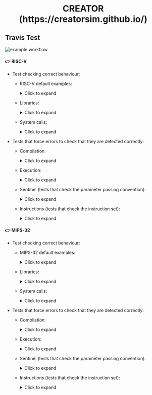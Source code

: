 <html>
 <h1 align="center">CREATOR (https://creatorsim.github.io/)</h1>
</html>

## Travis Test

![example workflow](https://github.com/dcamarmas/creator/actions/workflows/node.js.yml/badge.svg)

#### :point_right:	 RISC-V

- Test checking correct behaviour:
  - RISC-V default examples:
  
    <details>
      <summary>Click to expand</summary>

      | Test Name              | Description               | In use                   |
      |:----------------------:|:-------------------------:|:------------------------:|
      | test_riscv_example_001 | Data Storage              | :white_check_mark:       |
      | test_riscv_example_002 | ALU operations            | :white_check_mark:       |
      | test_riscv_example_003 | Store/Load Data in Memory | :white_check_mark:       |
      | test_riscv_example_004 | FPU operations            | :white_check_mark:       |
      | test_riscv_example_005 | Loop                      | :white_check_mark:       |
      | test_riscv_example_006 | Branch                    | :white_check_mark:       |
      | test_riscv_example_007 | Loop + Memory             | :white_check_mark:       |
      | test_riscv_example_008 | I/O Syscalls              | :heavy_multiplication_x: |
      | test_riscv_example_009 | I/O Syscalls + Strings    | :heavy_multiplication_x: |
      | test_riscv_example_011 | Subrutines                | :white_check_mark:       |
      | test_riscv_example_012 | Factorial                 | :white_check_mark:       |

    </details>

  - Libraries:
  
    <details>
      <summary>Click to expand</summary>

      | Test Name                | Description               | In use             |
      |:------------------------:|:-------------------------:|:------------------:|
      | test_riscv_libraries_001 | Min and Max               | :white_check_mark: |

    </details>

  - System calls:
  
    <details>
      <summary>Click to expand</summary>

      | Test Name              | Description               | In use                   |
      |:----------------------:|:-------------------------:|:------------------------:|
      | test_riscv_syscall_001 | print_int                 | :white_check_mark:       |
      | test_riscv_syscall_002 | print_float               | :white_check_mark:       |
      | test_riscv_syscall_003 | print_double              | :white_check_mark:       |
      | test_riscv_syscall_004 | print_string              | :white_check_mark:       |
      | test_riscv_syscall_005 | read_int                  | :heavy_multiplication_x: |
      | test_riscv_syscall_006 | read_float                | :heavy_multiplication_x: |
      | test_riscv_syscall_007 | read_double               | :heavy_multiplication_x: |
      | test_riscv_syscall_008 | read_string               | :heavy_multiplication_x: |
      | test_riscv_syscall_009 | sbrk                      | :white_check_mark:       |
      | test_riscv_syscall_010 | exit                      | :white_check_mark:       |
      | test_riscv_syscall_011 | print_char                | :white_check_mark:       |
      | test_riscv_syscall_012 | read_char                 | :heavy_multiplication_x: |
      
    </details>

- Tests that force errors to check that they are detected correctly:
  - Compilation:
  
    <details>
      <summary>Click to expand</summary>

      | Test Name                     | Description                                  | In use                   |
      |:-----------------------------:|:--------------------------------------------:|:------------------------:|
      | test_riscv_error_compiler_001 | Tag repeated (m1)                            | :white_check_mark:       |
      | test_riscv_error_compiler_002 | Instruction not found (m2)                   | :white_check_mark:       |
      | test_riscv_error_compiler_003 | Incorrect syntax in an instruction (m3)      | :white_check_mark:       |
      | test_riscv_error_compiler_004 | Nonexistent register (m4)                    | :white_check_mark:       |
      | test_riscv_error_compiler_005 | Immediate number too large (m5)              | :white_check_mark:       |
      | test_riscv_error_compiler_006 | Immediate number not valid (m6)              | :white_check_mark:       |
      | test_riscv_error_compiler_007 | Invalid tag (m7)                             | :white_check_mark:       |
      | test_riscv_error_compiler_008 | Address too large (m8)                       | :white_check_mark:       |
      | test_riscv_error_compiler_009 | Invalid address (m9)                         | :white_check_mark:       |
      | test_riscv_error_compiler_010 | Space allocation too large (m10)             | :heavy_multiplication_x: |
      | test_riscv_error_compiler_014 | Incorrect directive (m14)                    | :white_check_mark:       |
      | test_riscv_error_compiler_015 | Invalid value, must be a number (m15)        | :white_check_mark:       |
      | test_riscv_error_compiler_016 | Character string does not begin with " (m16) | :white_check_mark:       |
      | test_riscv_error_compiler_017 | Character string not ending with " (m17)     | :white_check_mark:       |
      | test_riscv_error_compiler_018 | Number too large (m18)                       | :white_check_mark:       |
      | test_riscv_error_compiler_019 | Empty number (m19)                           | :white_check_mark:       |
      | test_riscv_error_compiler_021 | Data not aligned (m21)                       | :white_check_mark:       |
      | test_riscv_error_compiler_022 | Number not positive (m22)                    | :white_check_mark:       |
      | test_riscv_error_compiler_023 | Empty directive (m23)                        | :white_check_mark:       |
      | test_riscv_error_compiler_030 | Empty file                                   | :white_check_mark:       |
      
    </details>

  - Execution:
    
    <details>
      <summary>Click to expand</summary>

      | Test Name                     | Description                         | In use             |
      |:-----------------------------:|:-----------------------------------:|:------------------:|
      | test_riscv_error_executor_001 | Program without instructions        | :white_check_mark: |
      | test_riscv_error_executor_002 | main tag does not exist             | :white_check_mark: |
      | test_riscv_error_executor_003 | sp register in data segment         | :white_check_mark: |
      | test_riscv_error_executor_004 | sp register in text segment         | :white_check_mark: |
      | test_riscv_error_executor_005 | Memory writing in text segment      | :white_check_mark: |
      | test_riscv_error_executor_006 | Memory reading from text segment    | :white_check_mark: |
      | test_riscv_error_executor_007 | Memory write not aligned            | :white_check_mark: |
      | test_riscv_error_executor_008 | Memory read not aligned             | :white_check_mark: |
      | test_riscv_error_executor_009 | Write to register without permision | :white_check_mark: |
      
    </details>

  - Sentinel (tests that check the parameter passing convention):
    
    <details>
      <summary>Click to expand</summary>

      | Test Name                | Description                                                                                       | In use             |
      |:------------------------:|:-------------------------------------------------------------------------------------------------:|:------------------:|
      | test_riscv_sentinels_001 | Changing the a0 register inside test function                                                     | :white_check_mark: |
      | test_riscv_sentinels_002 | Changing the a1 register inside the test function                                                 | :white_check_mark: |
      | test_riscv_sentinels_003 | Changing the a2 register inside the test function                                                 | :white_check_mark: |
      | test_riscv_sentinels_004 | Changing the a3 register inside the test function                                                 | :white_check_mark: |
      | test_riscv_sentinels_005 | Changing the a4 register inside the test function                                                 | :white_check_mark: |
      | test_riscv_sentinels_006 | Changing the a5 register inside the test function                                                 | :white_check_mark: |
      | test_riscv_sentinels_007 | Changing the a6 register inside the test function                                                 | :white_check_mark: |
      | test_riscv_sentinels_008 | Changing the a7 register inside the test function                                                 | :white_check_mark: |
      | test_riscv_sentinels_009 | Changing the t0 register inside the test function                                                 | :white_check_mark: |
      | test_riscv_sentinels_010 | Changing the t1 register inside the test function                                                 | :white_check_mark: |
      | test_riscv_sentinels_011 | Changing the t2 register inside the test function                                                 | :white_check_mark: |
      | test_riscv_sentinels_012 | Changing the t3 register inside the test function                                                 | :white_check_mark: |
      | test_riscv_sentinels_013 | Changing the t4 register inside the test function                                                 | :white_check_mark: |
      | test_riscv_sentinels_014 | Changing the t5 register inside the test function                                                 | :white_check_mark: |
      | test_riscv_sentinels_015 | Changing the t6 register inside the test function                                                 | :white_check_mark: |
      | test_riscv_sentinels_016 | Changing the s0 register inside the test function                                                 | :white_check_mark: |
      | test_riscv_sentinels_017 | Changing the s1 register inside the test function                                                 | :white_check_mark: |
      | test_riscv_sentinels_018 | Changing the s2 register inside the test function                                                 | :white_check_mark: |
      | test_riscv_sentinels_019 | Changing the s3 register inside the test function                                                 | :white_check_mark: |
      | test_riscv_sentinels_020 | Changing the s4 register inside the test function                                                 | :white_check_mark: |
      | test_riscv_sentinels_021 | Changing the s5 register inside the test function                                                 | :white_check_mark: |
      | test_riscv_sentinels_022 | Changing the s6 register inside the test function                                                 | :white_check_mark: |
      | test_riscv_sentinels_023 | Changing the s7 register inside the test function                                                 | :white_check_mark: |
      | test_riscv_sentinels_024 | Changing the s8 register inside the test function                                                 | :white_check_mark: |
      | test_riscv_sentinels_025 | Changing the s9 register inside the test function                                                 | :white_check_mark: |
      | test_riscv_sentinels_026 | Changing the s10 register inside the test function                                                | :white_check_mark: |
      | test_riscv_sentinels_027 | Changing the s11 register inside the test function                                                | :white_check_mark: |
      | test_riscv_sentinels_028 | Changing the ra register inside the test function                                                 | :white_check_mark: |
      | test_riscv_sentinels_029 | Changing the sp register inside the test function                                                 | :white_check_mark: |
      | test_riscv_sentinels_030 | Changing the gp register inside test function                                                     | :white_check_mark: |
      | test_riscv_sentinels_031 | Changing the tp register inside the test function                                                 | :white_check_mark: |
      | test_riscv_sentinels_032 | Changing the s1 register inside the test function and saving to the stack                         | :white_check_mark: |
      | test_riscv_sentinels_033 | Changing the s1 register inside the test function and saving on stack, but without restoring      | :white_check_mark: |
      | test_riscv_sentinels_034 | Changing register s1 inside the test function and saving to stack, but restoring another address  | :white_check_mark: |
      | test_riscv_sentinels_035 | Changing register s1 inside the test function and saving to stack, but restoring another size     | :white_check_mark: |
      | test_riscv_sentinels_036 | Changing of register s1 inside the test function and saving to stack, but the stack is overwritten| :white_check_mark: |
   
    </details>

  - Instructions (tests that check the instruction set):
    
    <details>
      <summary>Click to expand</summary>

      | Test Name                  | Description               | In use             |
      |:--------------------------:|:-------------------------:|:------------------:|
      | test_riscv_instruction_001 | add                       | :white_check_mark: |
      | test_riscv_instruction_002 | addi                      | :white_check_mark: |
      | test_riscv_instruction_003 | sub                       | :white_check_mark: |
      | test_riscv_instruction_004 | lui                       | :white_check_mark: |
      | test_riscv_instruction_005 | jal                       | :white_check_mark: |
      | test_riscv_instruction_006 | jalr                      | :white_check_mark: |
      | test_riscv_instruction_007 | beq                       | :white_check_mark: |
      | test_riscv_instruction_008 | bne                       | :white_check_mark: |
      | test_riscv_instruction_009 | blt                       | :white_check_mark: |
      | test_riscv_instruction_010 | bge                       | :white_check_mark: |
      | test_riscv_instruction_011 | bltu                      | :white_check_mark: |
      | test_riscv_instruction_012 | bgeu                      | :white_check_mark: |
      | test_riscv_instruction_013 | lb, lh, lw, sb, sh, sw    | :white_check_mark: |
      | test_riscv_instruction_014 | lbu, lhu                  | :white_check_mark: |
      | test_riscv_instruction_015 | slti                      | :white_check_mark: |
      | test_riscv_instruction_016 | sltiu                     | :white_check_mark: |
      | test_riscv_instruction_017 | xori                      | :white_check_mark: |
      | test_riscv_instruction_018 | ori                       | :white_check_mark: |
      | test_riscv_instruction_019 | andi                      | :white_check_mark: |
      | test_riscv_instruction_020 | div-2reg                  | :white_check_mark: |
      | test_riscv_instruction_021 | divu-2reg                 | :white_check_mark: |
      | test_riscv_instruction_022 | rotr                      | :white_check_mark: |
      | test_riscv_instruction_023 | sll                       | :white_check_mark: |
      | test_riscv_instruction_024 | slt                       | :white_check_mark: |
      | test_riscv_instruction_025 | sltu                      | :white_check_mark: |
      | test_riscv_instruction_026 | xori                      | :white_check_mark: |
      | test_riscv_instruction_027 | srl                       | :white_check_mark: |
      | test_riscv_instruction_028 | sra                       | :white_check_mark: |
      | test_riscv_instruction_029 | or                        | :white_check_mark: |
      | test_riscv_instruction_030 | and                       | :white_check_mark: |
      | test_riscv_instruction_031 | l.d y s.d                 | :white_check_mark: |
      | test_riscv_instruction_032 | mult                      | :white_check_mark: |
      | test_riscv_instruction_033 | multu                     | :white_check_mark: |
      | test_riscv_instruction_034 | mul                       | :white_check_mark: |
      | test_riscv_instruction_035 | addu                      | :white_check_mark: |
      | test_riscv_instruction_036 | addiu                     | :white_check_mark: |
      | test_riscv_instruction_037 | b                         | :white_check_mark: |
      | test_riscv_instruction_038 | div                       | :white_check_mark: |
      | test_riscv_instruction_039 | divu                      | :white_check_mark: |
      | test_riscv_instruction_040 | rem/mod                   | :white_check_mark: |
      | test_riscv_instruction_041 | modu                      | :white_check_mark: |
      | test_riscv_instruction_042 | bgt                       | :white_check_mark: |
      | test_riscv_instruction_043 | bgtu                      | :white_check_mark: |
      | test_riscv_instruction_044 | ble                       | :white_check_mark: |
      | test_riscv_instruction_045 | bleu                      | :white_check_mark: |
      | test_riscv_instruction_046 | nor                       | :white_check_mark: |
      | test_riscv_instruction_047 | nop                       | :white_check_mark: |
      | test_riscv_instruction_048 | move                      | :white_check_mark: |
      | test_riscv_instruction_049 | mthi, mtlo, mfhi, mflo    | :white_check_mark: |
      | test_riscv_instruction_050 | subu                      | :white_check_mark: |
      | test_riscv_instruction_051 | beqz                      | :white_check_mark: |
      | test_riscv_instruction_052 | bgez                      | :white_check_mark: |
      | test_riscv_instruction_053 | bgezal                    | :white_check_mark: |
      | test_riscv_instruction_054 | bgtz                      | :white_check_mark: |
      | test_riscv_instruction_055 | blez                      | :white_check_mark: |
      | test_riscv_instruction_056 | blt                       | :white_check_mark: |
      | test_riscv_instruction_057 | bnez                      | :white_check_mark: |
      | test_riscv_instruction_058 | sqrt.s/d, li.s/d          | :white_check_mark: |
      | test_riscv_instruction_059 | add.s/d                   | :white_check_mark: |
      | test_riscv_instruction_060 | sub.s/d                   | :white_check_mark: |
      | test_riscv_instruction_061 | abs.s/d                   | :white_check_mark: |
      | test_riscv_instruction_062 | mul.s/d                   | :white_check_mark: |
      | test_riscv_instruction_063 | div.s/d                   | :white_check_mark: |
      | test_riscv_instruction_064 | rsqrt.s/d                 | :white_check_mark: |
      | test_riscv_instruction_065 | cvt.s.d/d.s               | :white_check_mark: |
      | test_riscv_instruction_066 | cvt.w.d/w.s               | :white_check_mark: |
      | test_riscv_instruction_067 | cvt.s.w/cvt.d.w           | :white_check_mark: |
      
    </details>

#### :point_right:   MIPS-32

- Test checking correct behaviour:
  - MIPS-32 default examples:
  
    <details>
      <summary>Click to expand</summary>

      | Test Name             | Description               | In use                   |
      |:---------------------:|:-------------------------:|:------------------------:|
      | test_mips_example_001 | Data Storage              | :white_check_mark:       |
      | test_mips_example_002 | ALU operations            | :white_check_mark:       |
      | test_mips_example_003 | Store/Load Data in Memory | :white_check_mark:       |
      | test_mips_example_004 | FPU operations            | :white_check_mark:       |
      | test_mips_example_005 | Loop                      | :white_check_mark:       |
      | test_mips_example_006 | Branch                    | :white_check_mark:       |
      | test_mips_example_007 | Loop + Memory             | :white_check_mark:       |
      | test_mips_example_008 | I/O Syscalls              | :heavy_multiplication_x: |
      | test_mips_example_009 | I/O Syscalls + Strings    | :heavy_multiplication_x: |
      | test_mips_example_011 | Subrutines                | :white_check_mark:       |
      | test_mips_example_012 | Factorial                 | :white_check_mark:       |

    </details>

  - Libraries:
  
    <details>
      <summary>Click to expand</summary>

      | Test Name               | Description               | In use             |
      |:-----------------------:|:-------------------------:|:------------------:|
      | test_mpis_libraries_001 | Min and Max               | :white_check_mark: |

    </details>

  - System calls:
  
    <details>
      <summary>Click to expand</summary>

      | Test Name             | Description               | In use                   |
      |:---------------------:|:-------------------------:|:------------------------:|
      | test_mips_syscall_001 | print_int                 | :white_check_mark:       |
      | test_mips_syscall_002 | print_float               | :white_check_mark:       |
      | test_mips_syscall_003 | print_double              | :white_check_mark:       |
      | test_mips_syscall_004 | print_string              | :white_check_mark:       |
      | test_mips_syscall_005 | read_int                  | :heavy_multiplication_x: |
      | test_mips_syscall_006 | read_float                | :heavy_multiplication_x: |
      | test_mips_syscall_007 | read_double               | :heavy_multiplication_x: |
      | test_mips_syscall_008 | read_string               | :heavy_multiplication_x: |
      | test_mips_syscall_009 | sbrk                      | :white_check_mark:       |
      | test_mips_syscall_010 | exit                      | :white_check_mark:       |
      | test_mips_syscall_011 | print_char                | :white_check_mark:       |
      | test_mips_syscall_012 | read_char                 | :heavy_multiplication_x: |
      
    </details>

- Tests that force errors to check that they are detected correctly:
  - Compilation:
  
    <details>
      <summary>Click to expand</summary>

      | Test Name                    | Description                                  | In use                   |
      |:----------------------------:|:--------------------------------------------:|:------------------------:|
      | test_mips_error_compiler_001 | Tag repeated (m1)                            | :white_check_mark:       |
      | test_mips_error_compiler_002 | Instruction not found (m2)                   | :white_check_mark:       |
      | test_mips_error_compiler_003 | Incorrect syntax in an instruction (m3)      | :white_check_mark:       |
      | test_mips_error_compiler_004 | Nonexistent register (m4)                    | :white_check_mark:       |
      | test_mips_error_compiler_005 | Immediate number too large (m5)              | :white_check_mark:       |
      | test_mips_error_compiler_006 | Immediate number not valid (m6)              | :white_check_mark:       |
      | test_mips_error_compiler_007 | Invalid tag (m7)                             | :white_check_mark:       |
      | test_mips_error_compiler_008 | Address too large (m8)                       | :white_check_mark:       |
      | test_mips_error_compiler_009 | Invalid address (m9)                         | :white_check_mark:       |
      | test_mips_error_compiler_010 | Space allocation too large (m10)             | :heavy_multiplication_x: |
      | test_mips_error_compiler_014 | Incorrect directive (m14)                    | :white_check_mark:       |
      | test_mips_error_compiler_015 | Invalid value, must be a number (m15)        | :white_check_mark:       |
      | test_mips_error_compiler_016 | Character string does not begin with " (m16) | :white_check_mark:       |
      | test_mips_error_compiler_017 | Character string not ending with " (m17)     | :white_check_mark:       |
      | test_mips_error_compiler_018 | Number too large (m18)                       | :white_check_mark:       |
      | test_mips_error_compiler_019 | Empty number (m19)                           | :white_check_mark:       |
      | test_mips_error_compiler_021 | Data not aligned (m21)                       | :white_check_mark:       |
      | test_mips_error_compiler_022 | Number not positive (m22)                    | :white_check_mark:       |
      | test_mips_error_compiler_023 | Empty directive (m23)                        | :white_check_mark:       |
      | test_mips_error_compiler_030 | Empty file                                   | :white_check_mark:       |
      
    </details>

  - Execution:
    
    <details>
      <summary>Click to expand</summary>

      | Test Name                    | Description                         | In use             |
      |:----------------------------:|:-----------------------------------:|:------------------:|
      | test_mips_error_executor_001 | Program without instructions        | :white_check_mark: |
      | test_mips_error_executor_002 | main tag does not exist             | :white_check_mark: |
      | test_mips_error_executor_003 | $sp register in data segment        | :white_check_mark: |
      | test_mips_error_executor_004 | $sp register in text segment        | :white_check_mark: |
      | test_mips_error_executor_005 | Memory writing in text segment      | :white_check_mark: |
      | test_mips_error_executor_006 | Memory reading from text segment    | :white_check_mark: |
      | test_mips_error_executor_007 | Memory write not aligned            | :white_check_mark: |
      | test_mips_error_executor_008 | Memory read not aligned             | :white_check_mark: |
      | test_mips_error_executor_009 | Write to register without permision | :white_check_mark: |
      
    </details>

  - Sentinel (tests that check the parameter passing convention):
    
    <details>
      <summary>Click to expand</summary>

      | Test Name               | Description                                                                                       | In use             |
      |:-----------------------:|:-------------------------------------------------------------------------------------------------:|:------------------:|
      | test_mips_sentinels_001 | Changing the a0 register inside test function                                                     | :white_check_mark: |
      | test_mips_sentinels_002 | Changing the a1 register inside the test function                                                 | :white_check_mark: |
      | test_mips_sentinels_003 | Changing the a2 register inside the test function                                                 | :white_check_mark: |
      | test_mips_sentinels_004 | Changing the a3 register inside the test function                                                 | :white_check_mark: |
      | test_mips_sentinels_005 | Changing the fp register inside the test function                                                 | :white_check_mark: |
      | test_mips_sentinels_006 | Changing the gp register inside the test function                                                 | :white_check_mark: |
      | test_mips_sentinels_007 | Changing the k0 register inside the test function                                                 | :white_check_mark: |
      | test_mips_sentinels_008 | Changing the k1 register inside the test function                                                 | :white_check_mark: |
      | test_mips_sentinels_009 | Changing the ra register inside the test function                                                 | :white_check_mark: |
      | test_mips_sentinels_010 | Changing the s0 register inside the test function                                                 | :white_check_mark: |
      | test_mips_sentinels_011 | Changing the s1 register inside the test function                                                 | :white_check_mark: |
      | test_mips_sentinels_012 | Changing the s2 register inside the test function                                                 | :white_check_mark: |
      | test_mips_sentinels_013 | Changing the s3 register inside the test function                                                 | :white_check_mark: |
      | test_mips_sentinels_014 | Changing the s4 register inside the test function                                                 | :white_check_mark: |
      | test_mips_sentinels_015 | Changing the s5 register inside the test function                                                 | :white_check_mark: |
      | test_mips_sentinels_016 | Changing the s6 register inside the test function                                                 | :white_check_mark: |
      | test_mips_sentinels_017 | Changing the s7 register inside the test function                                                 | :white_check_mark: |
      | test_mips_sentinels_018 | Changing the sp register inside the test function                                                 | :white_check_mark: |
      | test_mips_sentinels_019 | Changing the t0 register inside the test function                                                 | :white_check_mark: |
      | test_mips_sentinels_020 | Changing the t1 register inside the test function                                                 | :white_check_mark: |
      | test_mips_sentinels_021 | Changing the t2 register inside the test function                                                 | :white_check_mark: |
      | test_mips_sentinels_022 | Changing the t3 register inside the test function                                                 | :white_check_mark: |
      | test_mips_sentinels_023 | Changing the t4 register inside the test function                                                 | :white_check_mark: |
      | test_mips_sentinels_024 | Changing the t5 register inside the test function                                                 | :white_check_mark: |
      | test_mips_sentinels_025 | Changing the t6 register inside the test function                                                 | :white_check_mark: |
      | test_mips_sentinels_026 | Changing the t7 register inside the test function                                                 | :white_check_mark: |
      | test_mips_sentinels_027 | Changing the t8 register inside the test function                                                 | :white_check_mark: |
      | test_mips_sentinels_028 | Changing the t9 register inside the test function                                                 | :white_check_mark: |
      | test_mips_sentinels_029 | Changing the v0 register inside the test function                                                 | :white_check_mark: |
      | test_mips_sentinels_030 | Changing the v1 register inside test function                                                     | :white_check_mark: |
      | test_mips_sentinels_031 | Changing the s0 register inside the test function and saving to the stack                         | :white_check_mark: |
      | test_mips_sentinels_032 | Changing the s0 register inside the test function and saving on stack, but without restoring      | :white_check_mark: |
      | test_mips_sentinels_033 | Changing register s0 inside the test function and saving to stack, but restoring another address  | :white_check_mark: |
      | test_mips_sentinels_034 | Changing register s0 inside the test function and saving to stack, but restoring another size     | :white_check_mark: |
      | test_mips_sentinels_035 | Changing of register s0 inside the test function and saving to stack, but the stack is overwritten| :white_check_mark: |
   
    </details>

  - Instructions (tests that check the instruction set):
    
    <details>
      <summary>Click to expand</summary>

      | Test Name                 | Description               | In use             |
      |:-------------------------:|:-------------------------:|:------------------:|
      | test_mips_instruction_001 | add                       | :white_check_mark: |
      | test_mips_instruction_002 | addi                      | :white_check_mark: |
      | test_mips_instruction_003 | sub                       | :white_check_mark: |
      | test_mips_instruction_004 | lui                       | :white_check_mark: |
      | test_mips_instruction_005 | jal                       | :white_check_mark: |
      | test_mips_instruction_006 | jalr                      | :white_check_mark: |
      | test_mips_instruction_007 | beq                       | :white_check_mark: |
      | test_mips_instruction_008 | bne                       | :white_check_mark: |
      | test_mips_instruction_009 | blt                       | :white_check_mark: |
      | test_mips_instruction_010 | bge                       | :white_check_mark: |
      | test_mips_instruction_011 | bltu                      | :white_check_mark: |
      | test_mips_instruction_012 | bgeu                      | :white_check_mark: |
      | test_mips_instruction_013 |  lb, lh, lw, sb, sh, sw   | :white_check_mark: |
      | test_mips_instruction_014 |  lbu, lhu                 | :white_check_mark: |
      | test_mips_instruction_015 | slti                      | :white_check_mark: |
      | test_mips_instruction_016 | sltiu                     | :white_check_mark: |
      | test_mips_instruction_017 | xori                      | :white_check_mark: |
      | test_mips_instruction_018 | ori                       | :white_check_mark: |
      | test_mips_instruction_019 | andi                      | :white_check_mark: |
      | test_mips_instruction_020 | div-2reg                  | :white_check_mark: |
      | test_mips_instruction_021 | divu-2reg                 | :white_check_mark: |
      | test_mips_instruction_022 | rotr                      | :white_check_mark: |
      | test_mips_instruction_023 | sll                       | :white_check_mark: |
      | test_mips_instruction_024 | slt                       | :white_check_mark: |
      | test_mips_instruction_025 | sltu                      | :white_check_mark: |
      | test_mips_instruction_026 | xori                      | :white_check_mark: |
      | test_mips_instruction_027 | srl                       | :white_check_mark: |
      | test_mips_instruction_028 | sra                       | :white_check_mark: |
      | test_mips_instruction_029 | or                        | :white_check_mark: |
      | test_mips_instruction_030 | and                       | :white_check_mark: |
      | test_mips_instruction_031 | l.d y s.d                 | :white_check_mark: |
      | test_mips_instruction_032 | mult                      | :white_check_mark: |
      | test_mips_instruction_033 | multu                     | :white_check_mark: |
      | test_mips_instruction_034 | mul                       | :white_check_mark: |
      | test_mips_instruction_035 | addu                      | :white_check_mark: |
      | test_mips_instruction_036 | addiu                     | :white_check_mark: |
      | test_mips_instruction_037 | b                         | :white_check_mark: |
      | test_mips_instruction_038 | div                       | :white_check_mark: |
      | test_mips_instruction_039 | divu                      | :white_check_mark: |
      | test_mips_instruction_040 | rem/mod                   | :white_check_mark: |
      | test_mips_instruction_041 | modu                      | :white_check_mark: |
      | test_mips_instruction_042 | bgt                       | :white_check_mark: |
      | test_mips_instruction_043 | bgtu                      | :white_check_mark: |
      | test_mips_instruction_044 | ble                       | :white_check_mark: |
      | test_mips_instruction_045 | bleu                      | :white_check_mark: |
      | test_mips_instruction_046 | nor                       | :white_check_mark: |
      | test_mips_instruction_047 | nop                       | :white_check_mark: |
      | test_mips_instruction_048 | move                      | :white_check_mark: |
      | test_mips_instruction_049 |  mthi, mtlo, mfhi, mflo   | :white_check_mark: |
      | test_mips_instruction_050 | subu                      | :white_check_mark: |
      | test_mips_instruction_051 | beqz                      | :white_check_mark: |
      | test_mips_instruction_052 | bgez                      | :white_check_mark: |
      | test_mips_instruction_053 | bgezal                    | :white_check_mark: |
      | test_mips_instruction_054 | bgtz                      | :white_check_mark: |
      | test_mips_instruction_055 | blez                      | :white_check_mark: |
      | test_mips_instruction_056 | blt                       | :white_check_mark: |
      | test_mips_instruction_057 | bnez                      | :white_check_mark: |
      | test_mips_instruction_058 | sqrt.s/d, li.s/d          | :white_check_mark: |
      | test_mips_instruction_059 | add.s/d                   | :white_check_mark: |
      | test_mips_instruction_060 | sub.s/d                   | :white_check_mark: |
      | test_mips_instruction_061 | abs.s/d                   | :white_check_mark: |
      | test_mips_instruction_062 | mul.s/d                   | :white_check_mark: |
      | test_mips_instruction_063 | div.s/d                   | :white_check_mark: |
      | test_mips_instruction_064 | rsqrt.s/d                 | :white_check_mark: |
      | test_mips_instruction_065 | cvt.s.d/d.s               | :white_check_mark: |
      | test_mips_instruction_066 | cvt.w.d/w.s               | :white_check_mark: |
      | test_mips_instruction_067 |  cvt.s.w/cvt.d.w          | :white_check_mark: |
      
    </details>
